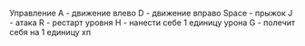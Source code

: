 Управление 
A - движение влево
D - движение вправо
Space - прыжок
J - атака
R - рестарт уровня
H - нанести себе 1 единицу урона
G - полечит себя на 1 единицу хп
